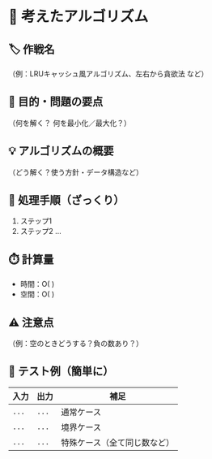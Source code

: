 # 🧠 考えたアルゴリズム
## 🏷️ 作戦名
（例：LRUキャッシュ風アルゴリズム、左右から貪欲法 など）

## 🎯 目的・問題の要点
（何を解く？ 何を最小化／最大化？）

## 💡 アルゴリズムの概要
（どう解く？使う方針・データ構造など）

## 🔁 処理手順（ざっくり）
1. ステップ1
2. ステップ2
...

## ⏱️ 計算量
- 時間：O( )
- 空間：O( )

## ⚠️ 注意点
（例：空のときどうする？負の数あり？）

## 🧪 テスト例（簡単に）
| 入力    | 出力    | 補足             |
| ----- | ----- | -------------- |
| `...` | `...` | 通常ケース          |
| `...` | `...` | 境界ケース          |
| `...` | `...` | 特殊ケース（全て同じ数など） |